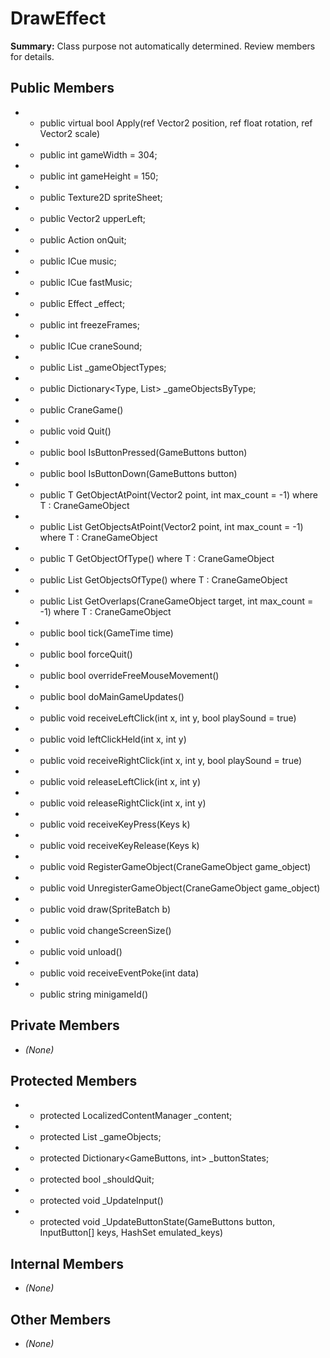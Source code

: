 # DrawEffect

**Summary:** Class purpose not automatically determined. Review members for details.

## Public Members
- - public virtual bool Apply(ref Vector2 position, ref float rotation, ref Vector2 scale)
- - public int gameWidth = 304;
- - public int gameHeight = 150;
- - public Texture2D spriteSheet;
- - public Vector2 upperLeft;
- - public Action onQuit;
- - public ICue music;
- - public ICue fastMusic;
- - public Effect _effect;
- - public int freezeFrames;
- - public ICue craneSound;
- - public List<Type> _gameObjectTypes;
- - public Dictionary<Type, List<CraneGameObject>> _gameObjectsByType;
- - public CraneGame()
- - public void Quit()
- - public bool IsButtonPressed(GameButtons button)
- - public bool IsButtonDown(GameButtons button)
- - public T GetObjectAtPoint<T>(Vector2 point, int max_count = -1) where T : CraneGameObject
- - public List<T> GetObjectsAtPoint<T>(Vector2 point, int max_count = -1) where T : CraneGameObject
- - public T GetObjectOfType<T>() where T : CraneGameObject
- - public List<T> GetObjectsOfType<T>() where T : CraneGameObject
- - public List<T> GetOverlaps<T>(CraneGameObject target, int max_count = -1) where T : CraneGameObject
- - public bool tick(GameTime time)
- - public bool forceQuit()
- - public bool overrideFreeMouseMovement()
- - public bool doMainGameUpdates()
- - public void receiveLeftClick(int x, int y, bool playSound = true)
- - public void leftClickHeld(int x, int y)
- - public void receiveRightClick(int x, int y, bool playSound = true)
- - public void releaseLeftClick(int x, int y)
- - public void releaseRightClick(int x, int y)
- - public void receiveKeyPress(Keys k)
- - public void receiveKeyRelease(Keys k)
- - public void RegisterGameObject(CraneGameObject game_object)
- - public void UnregisterGameObject(CraneGameObject game_object)
- - public void draw(SpriteBatch b)
- - public void changeScreenSize()
- - public void unload()
- - public void receiveEventPoke(int data)
- - public string minigameId()

## Private Members
- *(None)*

## Protected Members
- - protected LocalizedContentManager _content;
- - protected List<CraneGameObject> _gameObjects;
- - protected Dictionary<GameButtons, int> _buttonStates;
- - protected bool _shouldQuit;
- - protected void _UpdateInput()
- - protected void _UpdateButtonState(GameButtons button, InputButton[] keys, HashSet<InputButton> emulated_keys)

## Internal Members
- *(None)*

## Other Members
- *(None)*
